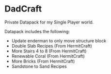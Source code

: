 # DadCraft
Private Datapack for my Single Player world.

Datapack includes the following:
* Update enderman to only move structure block
* Double Slab Recipes (From HermitCraft)
* More Stairs 4 to 8 (From HermitCraft)
* Renewable Coral (From HermitCraft)
* More Bricks (From HermitCraft)
* Sandstone to Sand Recipes
